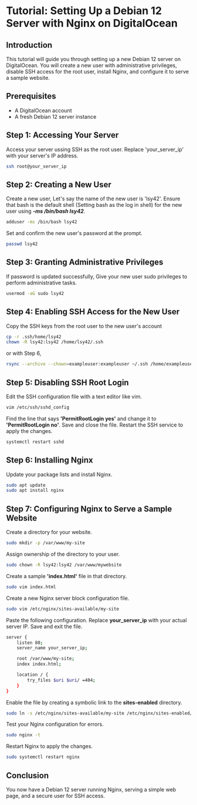 # Tutorial: Setting Up a Debian 12 Server with Nginx on DigitalOcean

## Introduction

This tutorial will guide you through setting up a new Debian 12 server on DigitalOcean. You will create a new user with administrative privileges, disable SSH access for the root user, install Nginx, and configure it to serve a sample website.

## Prerequisites

- A DigitalOcean account
- A fresh Debian 12 server instance

## Step 1: Accessing Your Server

Access your server ussing SSH as the root user. Replace 'your_server_ip' with your server's IP address.
```bash
ssh root@your_server_ip
```

## Step 2: Creating a New User

Create a new user, Let's say the name of the new user is 'lsy42'. 
Ensure that bash is the default shell (Setting bash as the log in shell) for the new user using ***-ms /bin/bash lsy42***.

```bash
adduser -ms /bin/bash lsy42
```

Set and confirm the new user's password at the prompt.

```bash
passwd lsy42
```

## Step 3: Granting Administrative Privileges

If password is updated successfully,
Give your new user sudo privileges to perform administrative tasks.

```bash
usermod -aG sudo lsy42
```

## Step 4: Enabling SSH Access for the New User

Copy the SSH keys from the root user to the new user's account

```bash
cp -r .ssh/home/lsy42
chown -R lsy42:lsy42 /home/lsy42/.ssh
```

or with Step 6,

```bash
rsync --archive --chown=exampleuser:exampleuser ~/.ssh /home/exampleuser
```

## Step 5: Disabling SSH Root Login

Edit the SSH configuration file with a text editor like vim.

```bash
vim /etc/ssh/sshd_config
```

Find the line that says **'PermitRootLogin yes'** and change it to **'PermitRootLogin no'**. Save and close the file. Restart the SSH service to apply the changes.

```bash
systemctl restart sshd
```

## Step 6: Installing Nginx

Update your package lists and install Nginx.

```bash
sudo apt update
sudo apt install nginx
```

## Step 7: Configuring Nginx to Serve a Sample Website

Create a directory for your website.

```bash
sudo mkdir -p /var/www/my-site
```

Assign ownership of the directory to your user.

```bash
sudo chown -R lsy42:lsy42 /var/www/mywebsite
```

Create a sample **'index.html'** file in that directory.

```bash
sudo vim index.html
```

Create a new Nginx server block configuration file.

```bash
sudo vim /etc/nginx/sites-available/my-site
```

Paste the following configuration. Replace **your_server_ip** with your actual server IP. Save and exit the file. 

```bash
server {
    listen 80;
    server_name your_server_ip;

    root /var/www/my-site;
    index index.html;

    location / {
        try_files $uri $uri/ =404;
    }
}
```
Enable the file by creating a symbolic link to the **sites-enabled** directory.

```bash
sudo ln -s /etc/nginx/sites-available/my-site /etc/nginx/sites-enabled/
```

Test your Nginx configuration for errors.

```bash
sudo nginx -t
```

Restart Nginx to apply the changes.

```bash
sudo systemctl restart nginx
```

## Conclusion
You now have a Debian 12 server running Nginx, serving a simple web page, and a secure user for SSH access.

